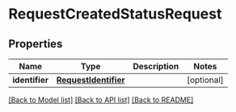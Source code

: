 # RequestCreatedStatusRequest

## Properties
Name | Type | Description | Notes
------------ | ------------- | ------------- | -------------
**identifier** | [**RequestIdentifier**](RequestIdentifier.md) |  | [optional] 

[[Back to Model list]](../README.md#documentation-for-models) [[Back to API list]](../README.md#documentation-for-api-endpoints) [[Back to README]](../README.md)

